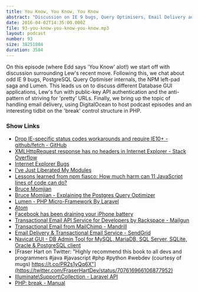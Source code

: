 ```yaml
---
title: You Know, You Know, You Know
abstract: "Discussion on IE 9 bugs, Query Optimisers, Email Delivery and much more..."
date: 2016-04-02T14:35:00.000Z
file: 93-you-know-you-know-you-know.mp3
layout: podcast
number: 93
size: 38251884
duration: 3584
---
```


On this episode (where Edd says 'You Know' alot!) we start off with discussion surrounding Lew's recent move.
Following this, we chat about odd IE 9 bugs, PostgreSQL Query Optimiser internals, the NPM left-pad saga and Lumen.
This leads us on to discuss different Database GUI applications, Lew's fun with public-key API authentication and the anti-pattern of striving for 'pretty' URLs.
Finally, we bring up the topic of handling email delivery, using DigitalOcean to host podcast episodes and an interesting tidbit on the 'break' control structure in PHP.

### Show Links

- [Drop IE-specific status codes workarounds and require IE10+ - github/fetch - GitHub](https://github.com/github/fetch/commit/97e32630f217de820bfbbf3b724022d90390a1f1#diff-37e6c8c3d38d10cb0fc896766eb1b692L352)
- [XMLHttpRequest response has no headers in Internet Explorer - Stack Overflow](http://stackoverflow.com/questions/4268931/xmlhttprequest-response-has-no-headers-in-internet-explorer/4269536#4269536)
- [Internet Explorer Bugs](http://www.enhanceie.com/ie/bugs.asp)
- [I've Just Liberated My Modules](https://medium.com/@azerbike/i-ve-just-liberated-my-modules-9045c06be67c#.q5bt74al5)
- [Lessons learned from npm fiasco: How much harm can 11 JavaScript lines of code can do?](https://jaxenter.com/how-much-harm-can-11-javascript-lines-of-code-can-do-npm-kik-azer-koculu-saga-125063.html)
- [Bruce Momjian](https://momjian.us/main/presentations/)
- [Bruce Momjian - Explaining the Postgres Query Optimizer](https://www.youtube.com/watch?v=P5iZri9s0WQ)
- [Lumen - PHP Micro-Framework By Laravel](https://lumen.laravel.com/)
- [Atom](https://atom.io/)
- [Facebook has been draining your iPhone battery](http://www.wired.co.uk/news/archive/2015-10/23/facebook-iphone-app-draining-battery)
- [Transactional Email API Service for Developers by Rackspace - Mailgun](https://www.mailgun.com/)
- [Transactional Email from MailChimp - Mandrill](https://www.mandrill.com/)
- [Email Delivery & Transactional Email Service - SendGrid](http://sendgrid.com/)
- [Navicat GUI - DB Admin Tool for MySQL, MariaDB, SQL Server, SQLite, Oracle & PostgreSQL client](http://www.navicat.com/)
- [Fraser Hart on Twitter: "Highly recommend this book to all devs and programmers #java #javascript #php #python #webdev (courtesy of mugs) https://t.co/PR2s1yQq6X"](https://twitter.com/FraserHartDev/status/707616966106877952)
- [Illuminate\Support\Collection - Laravel API](https://laravel.com/api/master/Illuminate/Support/Collection.html)
- [PHP: break - Manual](http://php.net/manual/en/control-structures.break.php)
